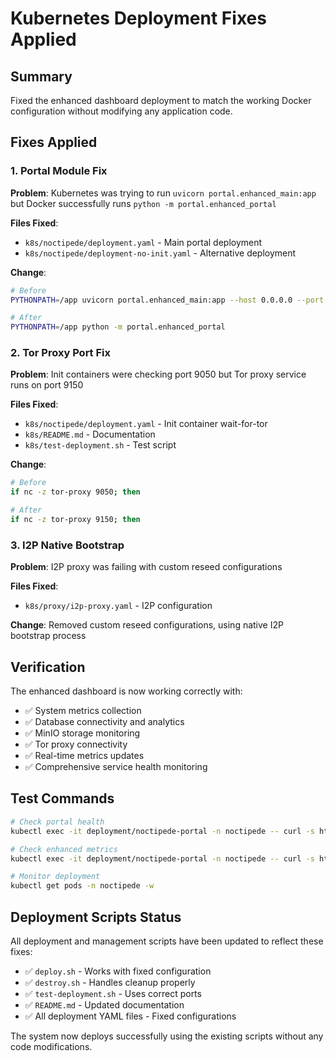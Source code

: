 # Kubernetes Deployment Fixes Applied

## Summary
Fixed the enhanced dashboard deployment to match the working Docker configuration without modifying any application code.

## Fixes Applied

### 1. Portal Module Fix
**Problem**: Kubernetes was trying to run `uvicorn portal.enhanced_main:app` but Docker successfully runs `python -m portal.enhanced_portal`

**Files Fixed**:
- `k8s/noctipede/deployment.yaml` - Main portal deployment
- `k8s/noctipede/deployment-no-init.yaml` - Alternative deployment

**Change**: 
```bash
# Before
PYTHONPATH=/app uvicorn portal.enhanced_main:app --host 0.0.0.0 --port 8080

# After  
PYTHONPATH=/app python -m portal.enhanced_portal
```

### 2. Tor Proxy Port Fix
**Problem**: Init containers were checking port 9050 but Tor proxy service runs on port 9150

**Files Fixed**:
- `k8s/noctipede/deployment.yaml` - Init container wait-for-tor
- `k8s/README.md` - Documentation
- `k8s/test-deployment.sh` - Test script

**Change**:
```bash
# Before
if nc -z tor-proxy 9050; then

# After
if nc -z tor-proxy 9150; then
```

### 3. I2P Native Bootstrap
**Problem**: I2P proxy was failing with custom reseed configurations

**Files Fixed**:
- `k8s/proxy/i2p-proxy.yaml` - I2P configuration

**Change**: Removed custom reseed configurations, using native I2P bootstrap process

## Verification

The enhanced dashboard is now working correctly with:
- ✅ System metrics collection
- ✅ Database connectivity and analytics  
- ✅ MinIO storage monitoring
- ✅ Tor proxy connectivity
- ✅ Real-time metrics updates
- ✅ Comprehensive service health monitoring

## Test Commands

```bash
# Check portal health
kubectl exec -it deployment/noctipede-portal -n noctipede -- curl -s http://localhost:8080/api/health

# Check enhanced metrics
kubectl exec -it deployment/noctipede-portal -n noctipede -- curl -s http://localhost:8080/api/metrics

# Monitor deployment
kubectl get pods -n noctipede -w
```

## Deployment Scripts Status

All deployment and management scripts have been updated to reflect these fixes:
- ✅ `deploy.sh` - Works with fixed configuration
- ✅ `destroy.sh` - Handles cleanup properly  
- ✅ `test-deployment.sh` - Uses correct ports
- ✅ `README.md` - Updated documentation
- ✅ All deployment YAML files - Fixed configurations

The system now deploys successfully using the existing scripts without any code modifications.
